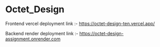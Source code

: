 # Octet_Design

Frontend vercel deployment link :- https://octet-design-ten.vercel.app/

Backend render deployment link :- https://octet-design-assignment.onrender.com
